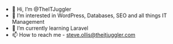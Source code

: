 - 👋 Hi, I’m @TheITJuggler
- 👀 I’m interested in WordPress, Databases, SEO and all things IT Management
- 🌱 I’m currently learning Laravel
- 📫 How to reach me - steve.ollis@theitjuggler.com

<!---
TheITJuggler/TheITJuggler is a ✨ special ✨ repository because its `README.md` (this file) appears on your GitHub profile.
You can click the Preview link to take a look at your changes.
--->
